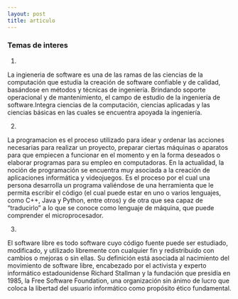 ```yaml
--- 
layout: post
title: articulo
---
```

### Temas de interes 
1)
La ingieneria de software es una de las ramas de las ciencias de la computación que estudia la creación 
de software confiable y de calidad, basándose en métodos y técnicas de ingeniería. Brindando soporte 
operacional y de mantenimiento, el campo de estudio de la ingeniería de software.Integra ciencias de la
computación, ciencias aplicadas y las ciencias básicas en las cuales se encuentra apoyada la ingeniería.

2)
La programacion es el proceso utilizado para idear y ordenar las acciones necesarias para realizar un 
proyecto, preparar ciertas máquinas o aparatos para que empiecen a funcionar en el momento y en la
forma deseados o elaborar programas para su empleo en computadoras.
En la actualidad, la noción de programación se encuentra muy asociada a la creación de aplicaciones 
informática y videojuegos. Es el proceso por el cual una persona desarrolla un programa valiéndose de 
una herramienta que le permita escribir el código (el cual puede estar en uno o varios lenguajes, como 
C++, Java y Python, entre otros) y de otra que sea capaz de “traducirlo” a lo que se conoce como lenguaje 
de máquina, que puede comprender el microprocesador.

3)
El software libre es todo software cuyo código fuente puede ser estudiado, modificado, y utilizado 
libremente con cualquier fin y redistribuido con cambios o mejoras o sin ellas. Su definición está 
asociada al nacimiento del movimiento de software libre, encabezado por el activista y experto informático
estadounidense Richard Stallman y la fundación que presidía en 1985, la Free Software Foundation, una organización
sin ánimo de lucro que coloca la libertad del usuario informático como propósito ético fundamental.

